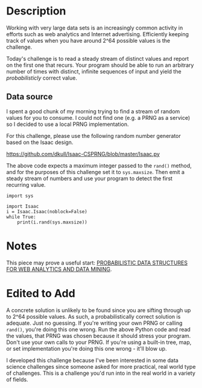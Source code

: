 # Description

Working with very large data sets is an increasingly common activity in efforts such as web analytics and Internet advertising. Efficiently keeping track of values when you have around 2^64 possible values is the challenge. 

Today's challenge is to read a steady stream of distinct values and report on the first one that recurs. Your program should be able to run an arbitrary number of times with distinct, infinite sequences of input and yield the _probabilisticly_ correct value. 

## Data source

I spent a good chunk of my morning trying to find a stream of random values for you to consume. I could not find one (e.g. a PRNG as a service) so I decided to use a local PRNG implementation. 

For this challenge, please use the following random number generator based on the Isaac design.

https://github.com/dkull/Isaac-CSPRNG/blob/master/Isaac.py

The above code expects a maximum integer passed to the `rand()` method, and for the purposes of this challenge set it to `sys.maxsize`. Then emit a steady stream of numbers and use your program to detect the first recurring value.

    import sys

    import Isaac
    i = Isaac.Isaac(noblock=False)
    while True:
        print(i.rand(sys.maxsize))

# Notes

This piece may prove a useful start: [PROBABILISTIC DATA STRUCTURES FOR WEB ANALYTICS AND DATA MINING](https://highlyscalable.wordpress.com/2012/05/01/probabilistic-structures-web-analytics-data-mining/). 

# Edited to Add

A concrete solution is unlikely to be found since you are sifting through up to 2^64 possible values. As such, a probabilistically correct solution is adequate. Just no guessing. If you're writing your own PRNG or calling `rand()`, you're doing this one wrong. Run the above Python code and read the values, that PRNG was chosen because it should stress your program. Don't use your own calls to your PRNG. If you're using a built-in tree, map, or set implementation you're doing this one wrong - it'll blow up. 

I developed this challenge because I've been interested in some data science challenges since someone asked for more practical, real world type of challenges. This is a challenge you'd run into in the real world in a variety of fields. 
